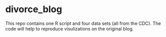 # divorce_blog
This repo contains one R script and four data sets (all from the CDC).  The code will help to reproduce visulizations on the original blog.
